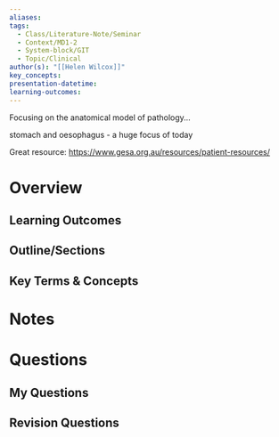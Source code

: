 ```yaml
---
aliases: 
tags:
  - Class/Literature-Note/Seminar
  - Context/MD1-2
  - System-block/GIT
  - Topic/Clinical
author(s): "[[Helen Wilcox]]"
key_concepts: 
presentation-datetime: 
learning-outcomes:
---
```


Focusing on the anatomical model of pathology...

stomach and oesophagus - a huge focus of today


Great resource: https://www.gesa.org.au/resources/patient-resources/


# Overview
## Learning Outcomes

## Outline/Sections

## Key Terms & Concepts


# Notes


# Questions

## My Questions
## Revision Questions




